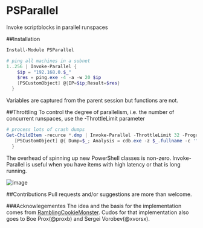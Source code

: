 # PSParallel
Invoke scriptblocks in parallel runspaces

##Installation
```PowerShell
Install-Module PSParallel
```

```PowerShell
# ping all machines in a subnet
1..256 | Invoke-Parallel {
    $ip = "192.168.0.$_" 
    $res = ping.exe -4 -a -w 20 $ip
    [PSCustomObject] @{IP=$ip;Result=$res}
  }
```

Variables are captured from the parent session but functions are not.

##Throttling
To control the degree of parallelism, i.e. the number of concurrent runspaces, use the -ThrottleLimit parameter

```PowerShell
# process lots of crash dumps
Get-ChildItem -recurce *.dmp | Invoke-Parallel -ThrottleLimit 32 -ProgressActivity "Processing dumps" {
   [PSCustomObject] @{ Dump=$_; Analysis = cdb.exe -z $_.fullname -c '"!analyze -v;q"'
  }
```

The overhead of spinning up new PowerShell classes is non-zero. Invoke-Parallel is useful when you have items with high latency or that is long running.

![image](https://github.com/powercode/PSParallel/raw/master/images/Invoke-Parallel.png)

##Contributions
Pull requests and/or suggestions are more than welcome.

###Acknowlegementes
The idea and the basis for the implementation comes from [RamblingCookieMonster](https://github.com/RamblingCookieMonster).
Cudos for that implementation also goes to Boe Prox(@proxb) and Sergei Vorobev(@xvorsx).